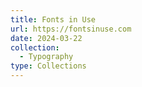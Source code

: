```yaml
---
title: Fonts in Use
url: https://fontsinuse.com
date: 2024-03-22
collection:
  - Typography
type: Collections
---
```

